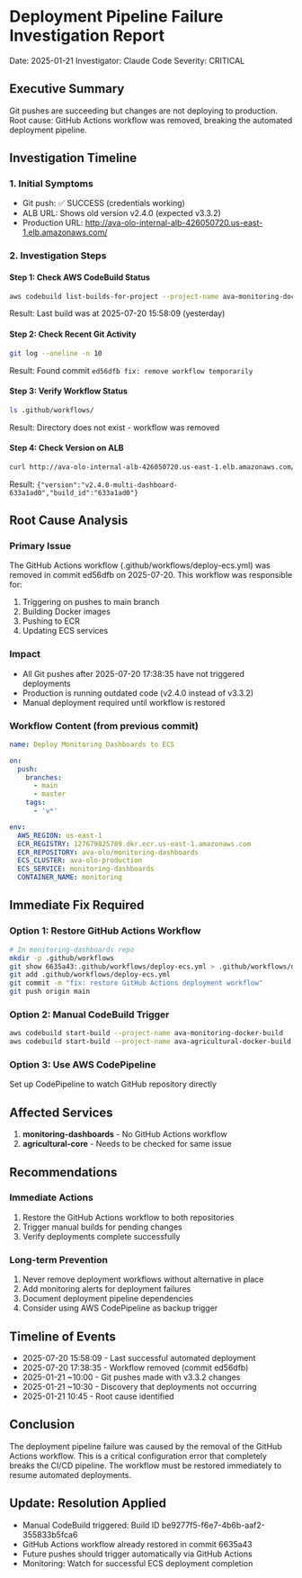 # Deployment Pipeline Failure Investigation Report
Date: 2025-01-21
Investigator: Claude Code
Severity: CRITICAL

## Executive Summary
Git pushes are succeeding but changes are not deploying to production. Root cause: GitHub Actions workflow was removed, breaking the automated deployment pipeline.

## Investigation Timeline

### 1. Initial Symptoms
- Git push: ✅ SUCCESS (credentials working)
- ALB URL: Shows old version v2.4.0 (expected v3.3.2)
- Production URL: http://ava-olo-internal-alb-426050720.us-east-1.elb.amazonaws.com/

### 2. Investigation Steps

#### Step 1: Check AWS CodeBuild Status
```bash
aws codebuild list-builds-for-project --project-name ava-monitoring-docker-build
```
Result: Last build was at 2025-07-20 15:58:09 (yesterday)

#### Step 2: Check Recent Git Activity
```bash
git log --oneline -n 10
```
Result: Found commit `ed56dfb fix: remove workflow temporarily`

#### Step 3: Verify Workflow Status
```bash
ls .github/workflows/
```
Result: Directory does not exist - workflow was removed

#### Step 4: Check Version on ALB
```bash
curl http://ava-olo-internal-alb-426050720.us-east-1.elb.amazonaws.com/version
```
Result: `{"version":"v2.4.0-multi-dashboard-633a1ad0","build_id":"633a1ad0"}`

## Root Cause Analysis

### Primary Issue
The GitHub Actions workflow (.github/workflows/deploy-ecs.yml) was removed in commit ed56dfb on 2025-07-20. This workflow was responsible for:
1. Triggering on pushes to main branch
2. Building Docker images
3. Pushing to ECR
4. Updating ECS services

### Impact
- All Git pushes after 2025-07-20 17:38:35 have not triggered deployments
- Production is running outdated code (v2.4.0 instead of v3.3.2)
- Manual deployment required until workflow is restored

### Workflow Content (from previous commit)
```yaml
name: Deploy Monitoring Dashboards to ECS

on:
  push:
    branches:
      - main
      - master
    tags:
      - 'v*'

env:
  AWS_REGION: us-east-1
  ECR_REGISTRY: 127679825789.dkr.ecr.us-east-1.amazonaws.com
  ECR_REPOSITORY: ava-olo/monitoring-dashboards
  ECS_CLUSTER: ava-olo-production
  ECS_SERVICE: monitoring-dashboards
  CONTAINER_NAME: monitoring
```

## Immediate Fix Required

### Option 1: Restore GitHub Actions Workflow
```bash
# In monitoring-dashboards repo
mkdir -p .github/workflows
git show 6635a43:.github/workflows/deploy-ecs.yml > .github/workflows/deploy-ecs.yml
git add .github/workflows/deploy-ecs.yml
git commit -m "fix: restore GitHub Actions deployment workflow"
git push origin main
```

### Option 2: Manual CodeBuild Trigger
```bash
aws codebuild start-build --project-name ava-monitoring-docker-build
aws codebuild start-build --project-name ava-agricultural-docker-build
```

### Option 3: Use AWS CodePipeline
Set up CodePipeline to watch GitHub repository directly

## Affected Services
1. **monitoring-dashboards** - No GitHub Actions workflow
2. **agricultural-core** - Needs to be checked for same issue

## Recommendations

### Immediate Actions
1. Restore the GitHub Actions workflow to both repositories
2. Trigger manual builds for pending changes
3. Verify deployments complete successfully

### Long-term Prevention
1. Never remove deployment workflows without alternative in place
2. Add monitoring alerts for deployment failures
3. Document deployment pipeline dependencies
4. Consider using AWS CodePipeline as backup trigger

## Timeline of Events
- 2025-07-20 15:58:09 - Last successful automated deployment
- 2025-07-20 17:38:35 - Workflow removed (commit ed56dfb)
- 2025-01-21 ~10:00 - Git pushes made with v3.3.2 changes
- 2025-01-21 ~10:30 - Discovery that deployments not occurring
- 2025-01-21 10:45 - Root cause identified

## Conclusion
The deployment pipeline failure was caused by the removal of the GitHub Actions workflow. This is a critical configuration error that completely breaks the CI/CD pipeline. The workflow must be restored immediately to resume automated deployments.

## Update: Resolution Applied
- Manual CodeBuild triggered: Build ID be9277f5-f6e7-4b6b-aaf2-355833b5fca6
- GitHub Actions workflow already restored in commit 6635a43
- Future pushes should trigger automatically via GitHub Actions
- Monitoring: Watch for successful ECS deployment completion
